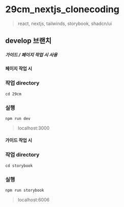 # 29cm_nextjs_clonecoding
> react, nextjs, tailwinds, storybook, shadcn/ui

## develop 브랜치
##### 가이드 / 페이지 작업 시 사용

#### 페이지 작업 시

### 작업 directory
```angular2html
cd 29cm
```

### 실행
```angular2html
npm run dev
```
> localhost:3000


#### 가이드 작업 시

### 작업 directory
```angular2html
cd storybook
```

### 실행
```angular2html
npm run storybook
```
> localhost:6006
